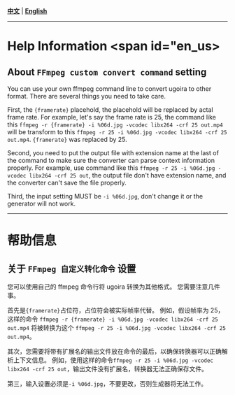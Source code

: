 <a href="#zh_cn"><strong>中文</strong></a> | <a href="#en_us"><strong>English</strong></a>

------

# Help Information <span id="en_us></span>

## About `FFmpeg custom convert command` setting <span id="about-ffmpeg-custom-convert-command-en_us"></span>

You can use your own ffmpeg command line to convert ugoira to other format. There are several things you need to take care.

First, the `{framerate}` placehold, the placehold will be replaced by actal frame rate. For example, let's say the frame rate is 25, the command like this `ffmpeg -r {framerate} -i %06d.jpg -vcodec libx264 -crf 25 out.mp4` will be transform to this `ffmpeg -r 25 -i %06d.jpg -vcodec libx264 -crf 25 out.mp4`. `{framerate}` was replaced by 25.

Second, you need to put the output file with extension name at the last of the command to make sure the converter can parse context information properly. For example, use command like this `ffmpeg -r 25 -i %06d.jpg -vcodec libx264 -crf 25 out`, the output file don't have extension name, and the converter can't save the file properly.

Third, the input setting MUST be `-i %06d.jpg`, don't change it or the generator will not work.

-----

# 帮助信息 <span id="zh_cn"></span>


## 关于 `FFmpeg 自定义转化命令` 设置 <span id="about-ffmpeg-custom-convert-command-zh_cn"></span>

您可以使用自己的 ffmpeg 命令行将 ugoira 转换为其他格式。 您需要注意几件事。

首先是`{framerate}`占位符，占位符会被实际帧率代替。 例如，假设帧率为 25，这样的命令 `ffmpeg -r {framerate} -i %06d.jpg -vcodec libx264 -crf 25 out.mp4` 将被转换为这个 `ffmpeg -r 25 -i %06d.jpg -vcodec libx264 -crf 25 out.mp4`。

其次，您需要将带有扩展名的输出文件放在命令的最后，以确保转换器可以正确解析上下文信息。 例如，使用这样的命令`ffmpeg -r 25 -i %06d.jpg -vcodec libx264 -crf 25 out`，输出文件没有扩展名，转换器无法正确保存文件。

第三，输入设置必须是`-i %06d.jpg`，不要更改，否则生成器将无法工作。
